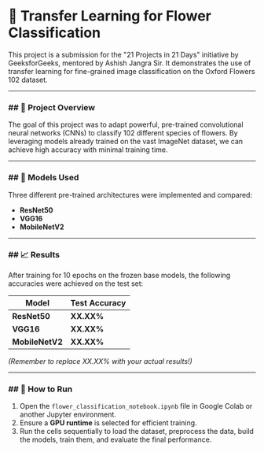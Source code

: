 # 🌺 Transfer Learning for Flower Classification

This project is a submission for the "21 Projects in 21 Days" initiative by GeeksforGeeks, mentored by Ashish Jangra Sir. It demonstrates the use of transfer learning for fine-grained image classification on the Oxford Flowers 102 dataset.

---

### ## 📝 Project Overview
The goal of this project was to adapt powerful, pre-trained convolutional neural networks (CNNs) to classify 102 different species of flowers. By leveraging models already trained on the vast ImageNet dataset, we can achieve high accuracy with minimal training time.

---

### ## 🤖 Models Used
Three different pre-trained architectures were implemented and compared:
* **ResNet50**
* **VGG16**
* **MobileNetV2**

---

### ## 📈 Results
After training for 10 epochs on the frozen base models, the following accuracies were achieved on the test set:

| Model       | Test Accuracy |
|-------------|---------------|
| **ResNet50** | **XX.XX%** |
| **VGG16** | **XX.XX%** |
| **MobileNetV2** | **XX.XX%** |

*(Remember to replace XX.XX% with your actual results!)*

---

### ## 🚀 How to Run
1.  Open the `flower_classification_notebook.ipynb` file in Google Colab or another Jupyter environment.
2.  Ensure a **GPU runtime** is selected for efficient training.
3.  Run the cells sequentially to load the dataset, preprocess the data, build the models, train them, and evaluate the final performance.
